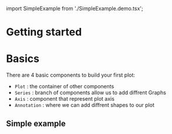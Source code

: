 import SimpleExample from './SimpleExample.demo.tsx';

# Getting started

# Basics

There are 4 basic components to build your first plot:

- `Plot` : the container of other components
- `Series` : branch of components allow us to add diffrent Graphs
- `Axis` : component that represent plot axis
- `Annotation` : where we can add diffrent shapes to our plot

## Simple example

<SimpleExample/>
